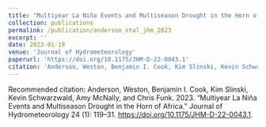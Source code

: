 ```yaml
---
title: "Multiyear La Niña Events and Multiseason Drought in the Horn of Africa"
collection: publications
permalink: /publication/anderson_etal_jhm_2023
excerpt: ''
date: 2023-01-19
venue: 'Journal of Hydrometeorology'
paperurl: 'https://doi.org/10.1175/JHM-D-22-0043.1'
citation: 'Anderson, Weston, Benjamin I. Cook, Kim Slinski, Kevin Schwarzwald, Amy McNally, and Chris Funk. 2023. “Multiyear La Niña Events and Multiseason Drought in the Horn of Africa.” Journal of Hydrometeorology 24 (1): 119–31. https://doi.org/10.1175/JHM-D-22-0043.1.'
---
```


Recommended citation: Anderson, Weston, Benjamin I. Cook, Kim Slinski, Kevin Schwarzwald, Amy McNally, and Chris Funk. 2023. “Multiyear La Niña Events and Multiseason Drought in the Horn of Africa.” Journal of Hydrometeorology 24 (1): 119–31. https://doi.org/10.1175/JHM-D-22-0043.1.
